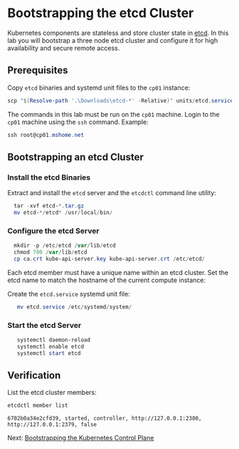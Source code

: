 # Bootstrapping the etcd Cluster

Kubernetes components are stateless and store cluster state in [etcd](https://github.com/etcd-io/etcd). In this lab you will bootstrap a three node etcd cluster and configure it for high availability and secure remote access.

## Prerequisites

Copy `etcd` binaries and systemd unit files to the `cp01` instance:

```powershell
scp "$(Resolve-path '.\Downloads\etcd-*' -Relative)" units/etcd.service root@cp01.mshome.net:~/
```

The commands in this lab must be run on the `cp01` machine. Login to the `cp01` machine using the `ssh` command. Example:

```powershell
ssh root@cp01.mshome.net
```

## Bootstrapping an etcd Cluster

### Install the etcd Binaries

Extract and install the `etcd` server and the `etcdctl` command line utility:

```powershell
  tar -xvf etcd-*.tar.gz
  mv etcd-*/etcd* /usr/local/bin/
```

### Configure the etcd Server

```powershell
  mkdir -p /etc/etcd /var/lib/etcd
  chmod 700 /var/lib/etcd
  cp ca.crt kube-api-server.key kube-api-server.crt /etc/etcd/
```

Each etcd member must have a unique name within an etcd cluster. Set the etcd name to match the hostname of the current compute instance:

Create the `etcd.service` systemd unit file:

```powershell
   mv etcd.service /etc/systemd/system/
```

### Start the etcd Server

```powershell
   systemctl daemon-reload
   systemctl enable etcd
   systemctl start etcd
```

## Verification

List the etcd cluster members:

```powershell
etcdctl member list
```

```text
6702b0a34e2cfd39, started, controller, http://127.0.0.1:2380, http://127.0.0.1:2379, false
```

Next: [Bootstrapping the Kubernetes Control Plane](08-bootstrapping-kubernetes-controllers-windows.md)